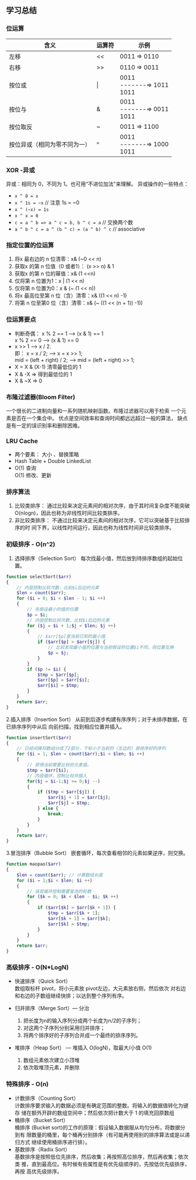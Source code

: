 ## 学习总结

### 位运算

| 含义                         | 运算符 | 示例                             |
| ---------------------------- | ------ | -------------------------------- |
| 左移                         | <<     | 0011 => 0110                     |
| 右移                         | >>     | 0110 => 0011                     |
| 按位或                       | \|     | 0011<br/>-------=> 1011<br/>1011 |
| 按位与                       | &      | 0011<br/>-------=> 0011<br/>1011 |
| 按位取反                     | ~      | 0011 => 1100                     |
| 按位异或（相同为零不同为一） | ^      | 0011<br/>-------=> 1000<br/>1011 |


###  XOR -异或

异或：相同为 0，不同为 1。也可用“不进位加法”来理解。
异或操作的一些特点：
* `x ^ 0 = x`
* `x ^ 1s = ~x` // 注意 1s = ~0
* `x ^ (~x) = 1s`
* `x ^ x = 0`
* `c = a ^ b => a ^ c = b, b ^ c = a` // 交换两个数
* `a ^ b ^ c = a ^ (b ^ c) = (a ^ b) ^ c` // associative

### 指定位置的位运算

1. 将x 最右边的 n 位清零：x& (~0 << n)
2. 获取x 的第 n 位值（0 或者1）： (x >> n) & 1
3. 获取x 的第 n 位的幂值：x& (1 <<n)
4. 仅将第 n 位置为1：x | (1 << n)
5. 仅将第 n 位置为0：x & (~ (1 << n))
6. 将x 最高位至第 n 位（含）清零：x& ((1 << n) -1)
7. 将第 n 位至第0 位（含）清零：x& (~ ((1 << (n + 1)) -1))

### 位运算要点

* 判断奇偶：
x % 2 == 1 —> (x & 1) == 1 \
x % 2 == 0 —> (x & 1) == 0
* x >> 1 —> x / 2. \
即： x = x / 2; —> x = x >> 1; \
mid = (left + right) / 2; —> mid = (left + right) >> 1;
* X = X & (X-1) 清零最低位的 1
* X & -X => 得到最低位的 1
* X & ~X => 0

### 布隆过滤器(Bloom Filter)
一个很长的二进制向量和一系列随机映射函数。布隆过滤器可以用于检索
一个元素是否在一个集合中。
优点是空间效率和查询时间都远远超过一般的算法，
缺点是有一定的误识别率和删除困难。

### LRU Cache
* 两个要素： 大小 、替换策略
* Hash Table + Double LinkedList
* O(1) 查询 \
O(1) 修改、更新

### 排序算法
1. 比较类排序：
通过比较来决定元素间的相对次序，由于其时间复杂度不能突破
O(nlogn)，因此也称为非线性时间比较类排序。
2. 非比较类排序：
不通过比较来决定元素间的相对次序，它可以突破基于比较排序的时
间下界，以线性时间运行，因此也称为线性时间非比较类排序。

### 初级排序 - O(n^2)

1. 选择排序（Selection Sort）
每次找最小值，然后放到待排序数组的起始位置。


```php
function selectSort($arr)
{
    // 内层控制比较次数，比较$i后边的元素
    $len = count($arr);
    for ($i = 0; $i < $len - 1; $i ++)
    {
        // 先假设最小的值的位置
        $p = $i;
        // 内层控制比较次数，比较$i后边的元素
        for ($j = $i + 1;$j < $len; $j ++)
        {
            // $arr[$p]是当前已知的最小值
            if ($arr[$p] > $arr[$j]) {
                // 比较发现最小值的位置与当前假设的位置$i不同，则位置互换
                $p = $j;
            }
        }
        if ($p != $i) {
            $tmp = $arr[$p];
            $arr[$p] = $arr[$i];
            $arr[$i] = $tmp;
        }
    }
    return $arr;
}
```


2.插入排序（Insertion Sort）
从前到后逐步构建有序序列；对于未排序数据，在已排序序列中从后
向前扫描，找到相应位置并插入。

```php
function insertSort($arr)
{
    // 已经间接将数组分成了2部分，下标小于当前的（左边的）是排序好的序列
    for ($i = 1, $len = count($arr);$i < $len; $i ++)
    {
        // 获得当前需要比较的元素值。
        $tmp = $arr[$i];
        // 内层循环，控制比较并插入
        for($j = $i-1;$j >= 0;$j --)
        {
            if ($tmp < $arr[$j]) {
                $arr[$j + 1] = $arr[$j];
                $arr[$j] = $tmp;
            } else {
                break;
            }
        }
    }
    return $arr;
}
```


3.冒泡排序（Bubble Sort）
嵌套循环，每次查看相邻的元素如果逆序，则交换。

```php
function maopao($arr)
{
    $len = count($arr); // 计算数组长度
    for ($i = 1;$i < $len; $i ++)
    {
        // 该层循环控制需要冒泡的轮数
        for ($k = 0; $k < $len - $i; $k ++)
        {
            if ($arr[$k] > $arr[$k + 1]) {
                $tmp = $arr[$k + 1];
                $arr[$k + 1] = $arr[$k];
                $arr[$k] = $tmp;
            }
        }
    }
    return $arr;
}

```

### 高级排序 - O(N*LogN)

* 快速排序（Quick Sort）\
数组取标杆 pivot，将小元素放 pivot左边，大元素放右侧，然后依次
对右边和右边的子数组继续快排；以达到整个序列有序。

* 归并排序（Merge Sort）— 分治 
    1. 把长度为n的输入序列分成两个长度为n/2的子序列；
    2. 对这两个子序列分别采用归并排序；
    3. 将两个排序好的子序列合并成一个最终的排序序列。

* 堆排序（Heap Sort） — 堆插入 O(logN)，取最大/小值 O(1)
    1. 数组元素依次建立小顶堆
    2. 依次取堆顶元素，并删除

### 特殊排序 - O(n)
* 计数排序（Counting Sort）\
计数排序要求输入的数据必须是有确定范围的整数。将输入的数据值转化为键存
储在额外开辟的数组空间中；然后依次把计数大于 1 的填充回原数组
* 桶排序（Bucket Sort）\
桶排序 (Bucket sort)的工作的原理：假设输入数据服从均匀分布，将数据分到有
限数量的桶里，每个桶再分别排序（有可能再使用别的排序算法或是以递归方式
继续使用桶排序进行排）。
* 基数排序（Radix Sort）\
基数排序是按照低位先排序，然后收集；再按照高位排序，然后再收集；依次类
推，直到最高位。有时候有些属性是有优先级顺序的，先按低优先级排序，再按
高优先级排序。